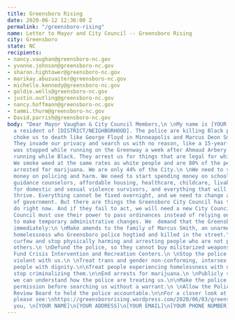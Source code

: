 ```yaml
---
title: Greensboro Rising
date: 2020-06-12 12:36:00 Z
permalink: "/greensboro-rising"
name: Letter to Mayor and City Council -- Greensboro Rising
city: Greensboro
state: NC
recipients:
- nancy.vaughan@greensboro-nc.gov
- yvonne.johnson@greensboro-nc.gov
- sharon.hightower@greensboro-nc.gov
- marikay.abuzuaiter@greensboro-nc.gov
- michelle.kennedy@greensboro-nc.gov
- goldie.wells@greensboro-nc.gov
- justin.outling@greensboro-nc.gov
- nancy.hoffmann@greensboro-nc.gov
- tammi.thurm@greensboro-nc.gov
- David.parrish@greensboro-nc.gov
body: "Dear Mayor Vaughan & City Council Members,\n \nMy name is [YOUR NAME]. I am
  a resident of [DISTRICT/NEIGHBORHOOD]. The police are killing Black people. They
  choke us to death like George Floyd in Minneapolis and Marcus Deon Smith in Greensboro.
  They invade our privacy and search us with no reason, like a 15-year-old boy who
  was stopped while running on the Greenway a week after Ahmaud Arbery was shot for
  running while Black. They arrest us for things that are legal for white people.
  We smoke weed at the same rates as white people and are 80% of the people who are
  arrested for marijuana. We are only 44% of the City.\n \nWe need to stop spending
  money on policing and harm. We need to start spending money on schools, teachers,
  guidance counselors, affordable housing, healthcare, childcare, livable wages, resources
  for domestic and sexual violence survivors, and everything that will help our communities
  thrive. Everything cannot be fixed overnight, and we need to change at every level
  of government. But there are things the Greensboro City Council has the power to
  do right now. And if they fail to act, we will need a new City Council. The City
  Council must use their power to pass ordinances instead of relying on the police
  to make temporary administrative changes. We  demand that the Greensboro City Council
  immediately:\n \nMake amends to the family of Marcus Smith, an unarmed man experiencing
  homelessness who Greensboro police hogtied and killed in the street.\n \nEnd the
  curfew and stop physically harming and arresting people who are not physically harming
  others.\n \nDefund the police, so they cannot buy militarized weapons to harm us.
  Fund Crisis Intervention and Recreation Centers.\n \nStop the police from being
  violent with us.\n \nTreat trans and gender non-conforming, intersex and other LGBTQ
  people with dignity.\n\nTreat people experiencing homelessness with dignity and
  stop criminalizing them.\n\nEnd arrests for marijuana.\n \nPublicly share data so
  we can understand how the police are treating us.\n\nMake the police get our signed
  permission before searching us without a warrant.\n \nAllow the Police Community
  Review Board to hold the police accountable.\n\nFor a closer look at our demands,
  please see:\nhttps://greensbororising.wordpress.com/2020/06/03/greensboro-risings-demands-to-the-city-of-greensboro/\n\nThank
  you, \n[YOUR NAME]\n[YOUR ADDRESS]\n[YOUR EMAIL]\n[YOUR PHONE NUMBER]"
---
```


